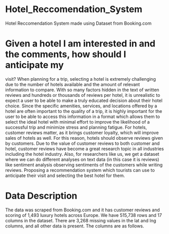 # Hotel_Reccomendation_System
Hotel Reccomendation System made using Dataset from Booking.com


# Given a hotel I am interested in and the comments, how should I anticipate my
visit?
When planning for a trip, selecting a hotel is extremely challenging due to the number of hotels
available and the amount of relevant information to compare. With so many factors hidden in the text of
written reviews and hundreds or thousands of reviews per hotel, it is unrealistic to expect a user to be
able to make a truly educated decision about their hotel choice. Since the specific amenities, services,
and locations offered by a hotel are often important to the quality of a trip, it is highly important for the
user to be able to access this information in a format which allows them to select the ideal hotel with
minimal effort to improve the likelihood of a successful trip and minimize stress and planning fatigue.
For hotels, customer reviews matter, as it brings customer loyalty, which will improve sales of hotels as
well. For this reason, hotels should observe reviews given by customers.
Due to the value of customer reviews to both customer and hotel, customer reviews have become a
great research topic in all industries including the hotel industry. Also, for researchers like us, we get a
dataset where we can do different analyses on text data (in this case it is reviews) like sentiment
analysis observing sentiments of the customers while writing reviews. Proposing a recommendation
system which tourists can use to anticipate their visit and selecting the best hotel for them.

# Data Description
The data was scraped from Booking.com and it has customer reviews and scoring of 1,493 luxury
hotels across Europe. We have 515,738 rows and 17 columns in the dataset. There are 3,268 missing
values in the lat and lng columns, and all other data is present. The columns are as follows.



